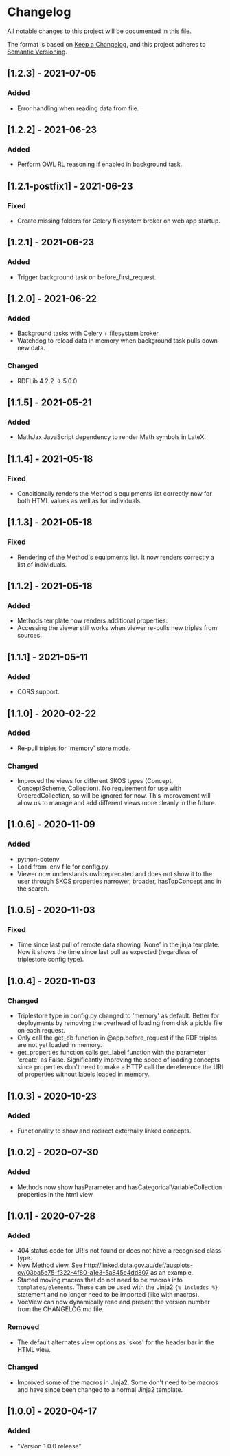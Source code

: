 # Changelog
All notable changes to this project will be documented in this file.

The format is based on [Keep a Changelog](https://keepachangelog.com/en/1.0.0/),
and this project adheres to [Semantic Versioning](https://semver.org/spec/v2.0.0.html).


## [1.2.3] - 2021-07-05
### Added
- Error handling when reading data from file.


## [1.2.2] - 2021-06-23
### Added
- Perform OWL RL reasoning if enabled in background task.


## [1.2.1-postfix1] - 2021-06-23
### Fixed
- Create missing folders for Celery filesystem broker on web app startup.


## [1.2.1] - 2021-06-23
### Added
- Trigger background task on before_first_request.


## [1.2.0] - 2021-06-22
### Added
- Background tasks with Celery + filesystem broker.
- Watchdog to reload data in memory when background task pulls down new data.
### Changed
- RDFLib 4.2.2 -> 5.0.0


## [1.1.5] - 2021-05-21
### Added
- MathJax JavaScript dependency to render Math symbols in LateX.


## [1.1.4] - 2021-05-18
### Fixed
- Conditionally renders the Method's equipments list correctly now for both HTML values as well as for individuals.


## [1.1.3] - 2021-05-18
### Fixed
- Rendering of the Method's equipments list. It now renders correctly a list of individuals.


## [1.1.2] - 2021-05-18
### Added
- Methods template now renders additional properties.
- Accessing the viewer still works when viewer re-pulls new triples from sources.


## [1.1.1] - 2021-05-11
### Added
- CORS support.


## [1.1.0] - 2020-02-22
### Added
- Re-pull triples for 'memory' store mode.
### Changed
- Improved the views for different SKOS types (Concept, ConceptScheme, Collection). No requirement for use with OrderedCollection, so will be ignored for now. This improvement will allow us to manage and add different views more cleanly in the future.


## [1.0.6] - 2020-11-09
### Added
- python-dotenv
- Load from .env file for config.py
- Viewer now understands owl:deprecated and does not show it to the user through SKOS properties narrower, broader, hasTopConcept and in the search.


## [1.0.5] - 2020-11-03
### Fixed
- Time since last pull of remote data showing 'None' in the jinja template. Now it shows the time since last pull as expected (regardless of triplestore config type).


## [1.0.4] - 2020-11-03
### Changed
- Triplestore type in config.py changed to 'memory' as default. Better for deployments by removing the overhead of loading from disk a pickle file on each request.
- Only call the get_db function in @app.before_request if the RDF triples are not yet loaded in memory.
- get_properties function calls get_label function with the parameter 'create' as False. Significantly improving the speed of loading concepts since properties don't need to make a HTTP call the dereference the URI of properties without labels loaded in memory.  


## [1.0.3] - 2020-10-23
### Added
- Functionality to show and redirect externally linked concepts.


## [1.0.2] - 2020-07-30
### Added
- Methods now show hasParameter and hasCategoricalVariableCollection properties in the html view.


## [1.0.1] - 2020-07-28
### Added
- 404 status code for URIs not found or does not have a recognised class type. 
- New Method view. See http://linked.data.gov.au/def/ausplots-cv/03ba5e75-f322-4f80-a1e3-5a845e4dd807 as an example.
- Started moving macros that do not need to be macros into `templates/elements`. These can be used with the Jinja2 `{% includes %}` statement and no longer need to be imported (like with macros).
- VocView can now dynamically read and present the version number from the CHANGELOG.md file.  
### Removed
- The default alternates view options as 'skos' for the header bar in the HTML view.  
### Changed
- Improved some of the macros in Jinja2. Some don't need to be macros and have since been changed to a normal Jinja2 template. 


## [1.0.0] - 2020-04-17
### Added
- "Version 1.0.0 release"